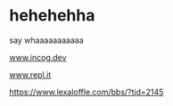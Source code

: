 # hehehehha
say whaaaaaaaaaaa


www.incog.dev

www.repl.it

https://www.lexaloffle.com/bbs/?tid=2145



